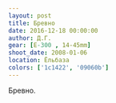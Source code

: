 ```yaml
---
layout: post
title: Бревно
date: 2016-12-18 00:00:00
author: Д.Г.
gear: [E-300 , 14-45mm]
shoot_date: 2008-01-06
location: Ёльбаза
colors: ['1c1422', '09060b']
---
```


Бревно.
